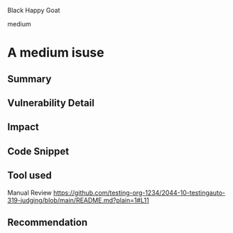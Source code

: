 Black Happy Goat

medium

# A medium isuse

## Summary

## Vulnerability Detail

## Impact

## Code Snippet

## Tool used

Manual Review
https://github.com/testing-org-1234/2044-10-testingauto-319-judging/blob/main/README.md?plain=1#L11
## Recommendation
